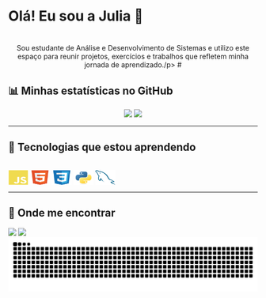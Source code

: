 # Olá! Eu sou a Julia 💜

#
<p align="center">Sou estudante de Análise e Desenvolvimento de Sistemas e utilizo este espaço para reunir projetos, exercícios e trabalhos que refletem minha jornada de aprendizado./p>
#
  
## 📊 Minhas estatísticas no GitHub
<div align="center">
  
  <!-- GitHub Stats -->
  <img height="160em" src="https://github-readme-stats.vercel.app/api?username=6iove&show_icons=true&theme=radical&include_all_commits=true&count_private=true"/>
  
  <!-- Linguagens mais usadas -->
  <img height="160em" src="https://github-readme-stats.vercel.app/api/top-langs/?username=6iove&layout=compact&langs_count=7&theme=radical"/>
  
</div>

---

## 👾 Tecnologias que estou aprendendo
<div style="display: inline_block"><br>
  <img align="center" alt="JS" height="30" width="40" src="https://raw.githubusercontent.com/devicons/devicon/master/icons/javascript/javascript-plain.svg">
  <img align="center" alt="HTML" height="30" width="40" src="https://raw.githubusercontent.com/devicons/devicon/master/icons/html5/html5-original.svg">
  <img align="center" alt="CSS" height="30" width="40" src="https://raw.githubusercontent.com/devicons/devicon/master/icons/css3/css3-original.svg">
  <img align="center" alt="Python" height="30" width="40" src="https://raw.githubusercontent.com/devicons/devicon/master/icons/python/python-original.svg">
  <img align="center" alt="MySQL" height="30" width="40" src="https://raw.githubusercontent.com/devicons/devicon/master/icons/mysql/mysql-original.svg">
</div>

---

## 🚀 Onde me encontrar
<div>
  <a href="https://www.linkedin.com/in/julia-caramori-b070b6345/" target="_blank"><img src="https://img.shields.io/badge/-LinkedIn-%230077B5?style=for-the-badge&logo=linkedin&logoColor=white" target="_blank"></a> 
  <a href="mailto:jcostacaramori@gmail.com" target="_blank"><img src="https://img.shields.io/badge/-Gmail-%23E4405F?style=for-the-badge&logo=gmail&logoColor=white" target="_blank"></a>
</div>

<picture align="center">
  <source media="(prefers-color-scheme: dark)" srcset="https://raw.githubusercontent.com/6iove/6iove/output/github-contribution-grid-snake-dark.svg">
  <source media="(prefers-color-scheme: light)" srcset="https://raw.githubusercontent.com/6iove/6iove/output/github-contribution-grid-snake-dark.svg">
  <img align="center" alt="github contribution grid snake animation" src="https://raw.githubusercontent.com/6iove/6iove/output/github-contribution-grid-snake.svg">
</picture>
